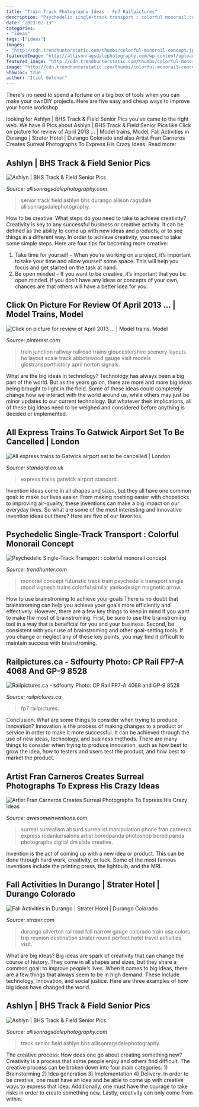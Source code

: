 ```yaml
---
title: "Train Track Photography Ideas - Fp7 Railpictures"
description: "Psychedelic single-track transport : colorful monorail concept"
date: "2023-02-13"
categories:
- "ideas"
tags: ["ideas"]
images:
- "http://cdn.trendhunterstatic.com/thumbs/colorful-monorail-concept.jpeg"
featuredImage: "http://allisonragsdalephotography.com/wp-content/uploads/2013/08/allisonragsdalephotography-1217.jpg"
featured_image: "http://cdn.trendhunterstatic.com/thumbs/colorful-monorail-concept.jpeg"
image: "http://cdn.trendhunterstatic.com/thumbs/colorful-monorail-concept.jpeg"
ShowToc: true
author: "Itzel Goldner"
---
```



There's no need to spend a fortune on a big box of tools when you can make your ownDIY projects. Here are five easy and cheap ways to improve your home workshop.

	

		
looking for Ashlyn | BHS Track &amp; Field Senior Pics you've came to the right web. We have 8 Pics about Ashlyn | BHS Track &amp; Field Senior Pics like Click on picture for review of April 2013 … | Model trains, Model, Fall Activities in Durango | Strater Hotel | Durango Colorado and also Artist Fran Carneros Creates Surreal Photographs To Express His Crazy Ideas. Read more:
		
    
## Ashlyn | BHS Track &amp; Field Senior Pics

<img loading=lazy src="http://allisonragsdalephotography.com/wp-content/uploads/2013/08/allisonragsdalephotography-1217.jpg" onerror="this.onerror=null;this.src='https://tse1.mm.bing.net/th?id=OIP.JlBPhlrNWzF9oAGafvPwpwHaLI&amp;pid=15.1';" alt="Ashlyn | BHS Track &amp; Field Senior Pics">

_Source: allisonragsdalephotography.com_

>senior track field ashlyn bhs durango allison ragsdale allisonragsdalephotography. 

	

How to be creative: What steps do you need to take to achieve creativity?
Creativity is key to any successful business or creative activity. It can be defined as the ability to come up with new ideas and products, or to see things in a different way. In order to achieve creativity, you need to take some simple steps. Here are four tips for becoming more creative: 
1) Take time for yourself – When you’re working on a project, it’s important to take your time and allow yourself some space. This will help you focus and get started on the task at hand. 
2) Be open minded – If you want to be creative, it’s important that you be open minded. If you don’t have any ideas or concepts of your own, chances are that others will have a better idea for you.

    
## Click On Picture For Review Of April 2013 … | Model Trains, Model

<img loading=lazy src="https://i.pinimg.com/736x/ca/dc/26/cadc26f3317e3e231e249a236baf11cb.jpg" onerror="this.onerror=null;this.src='https://tse3.mm.bing.net/th?id=OIP.5tE-o_Rkz2qIRiC1pVIXlgHaKH&amp;pid=15.1';" alt="Click on picture for review of April 2013 … | Model trains, Model">

_Source: pinterest.com_

>train junction railway railroad trains gloucestershire scenery layouts ho layout scale track abbotswood gauge visit models glostransporthistory april norton signals. 

	

What are the big ideas in technology?
Technology has always been a big part of the world. But as the years go on, there are more and more big ideas being brought to light in the field. Some of these ideas could completely change how we interact with the world around us, while others may just be minor updates to our current technology. But whatever their implications, all of these big ideas need to be weighed and considered before anything is decided or implemented.

    
## All Express Trains To Gatwick Airport Set To Be Cancelled | London

<img loading=lazy src="https://www.standard.co.uk/s3fs-public/thumbnails/image/2013/11/27/13/gatex.jpg" onerror="this.onerror=null;this.src='https://tse4.mm.bing.net/th?id=OIP.tos2EP41BEZpynx9UFSbbAHaE8&amp;pid=15.1';" alt="All express trains to Gatwick airport set to be cancelled | London">

_Source: standard.co.uk_

>express trains gatwick airport standard. 

	

Invention ideas come in all shapes and sizes, but they all have one common goal: to make our lives easier. From making noshing easier with chopsticks to improving air-quality, these inventions can make a big impact on our everyday lives. So what are some of the most interesting and innovative invention ideas out there? Here are five of our favorites.

    
## Psychedelic Single-Track Transport : Colorful Monorail Concept

<img loading=lazy src="http://cdn.trendhunterstatic.com/thumbs/colorful-monorail-concept.jpeg" onerror="this.onerror=null;this.src='https://tse2.mm.bing.net/th?id=OIP.-ZtfAzQ7hAL6xxzhxv9WHgHaEh&amp;pid=15.1';" alt="Psychedelic Single-Track Transport : colorful monorail concept">

_Source: trendhunter.com_

>monorail concept futuristic track train psychedelic transport single mood vignesh trains colorful similar yankodesign magnetic arrow. 

	

How to use brainstroming to achieve your goals
There is no doubt that brainstroming can help you achieve your goals more efficiently and effectively. However, there are a few key things to keep in mind if you want to make the most of brainstroming. First, be sure to use the brainstroming tool in a way that is beneficial for you and your business. Second, be consistent with your use of brainstroming and other goal-setting tools. If you change or neglect any of these key points, you may find it difficult to maintain success with brainstroming.

    
## Railpictures.ca - Sdfourty Photo: CP Rail FP7-A 4068 And GP-9 8528

<img loading=lazy src="http://www.railpictures.ca/wp-content/uploads/2012/12/cp11-4068-at-speed-1978.jpg" onerror="this.onerror=null;this.src='https://tse4.mm.bing.net/th?id=OIP.NZxd9hVNaLPfxsTKd0MYsQHaE6&amp;pid=15.1';" alt="Railpictures.ca - sdfourty Photo: CP Rail FP7-A 4068 and GP-9 8528">

_Source: railpictures.ca_

>fp7 railpictures. 

	

Conclusion: What are some things to consider when trying to produce innovation?
Innovation is the process of making changes to a product or service in order to make it more successful. It can be achieved through the use of new ideas, technology, and business methods. There are many things to consider when trying to produce innovation, such as how best to grow the idea, how to testers and users test the product, and how best to market the product.

    
## Artist Fran Carneros Creates Surreal Photographs To Express His Crazy Ideas

<img loading=lazy src="https://www.awesomeinventions.com/wp-content/uploads/2015/04/surreal-phone.jpg" onerror="this.onerror=null;this.src='https://tse2.mm.bing.net/th?id=OIP.ptgekq-pWglQOPXkhZgpowDMEy&amp;pid=15.1';" alt="Artist Fran Carneros Creates Surreal Photographs To Express His Crazy Ideas">

_Source: awesomeinventions.com_

>surreal surrealism absurd surrealist manipulation phone fran carneros express rodankersalons artist boredpanda photoshop bored panda photographs digital dm slide creative. 

	

Invention is the act of coming up with a new idea or product. This can be done through hard work, creativity, or luck. Some of the most famous inventions include the printing press, the lightbulb, and the MRI.

    
## Fall Activities In Durango | Strater Hotel | Durango Colorado

<img loading=lazy src="https://strater.com/wp-content/uploads/2018/04/Strater-Hotel-Durango-Colorado-Hotel-in-Durango-Hotel-Near-Durango-Hotel-Near-Mesa-Verde-Hotel-Durango-Durango-CO-Hotel-2219-1024x680.jpg" onerror="this.onerror=null;this.src='https://tse4.mm.bing.net/th?id=OIP.VeYlNduex7bJPPdfRBXf-wHaE6&amp;pid=15.1';" alt="Fall Activities in Durango | Strater Hotel | Durango Colorado">

_Source: strater.com_

>durango silverton railroad fall narrow gauge colorado train usa colors trip reunion destination strater round perfect hotel travel activities visit. 

	

What are big ideas?
Big ideas are spark of creativity that can change the course of history. They come in all shapes and sizes, but they share a common goal: to improve people’s lives. When it comes to big ideas, there are a few things that always seem to be in high demand. These include technology, innovation, and social justice. Here are three examples of how big ideas have changed the world.

    
## Ashlyn | BHS Track &amp; Field Senior Pics

<img loading=lazy src="http://allisonragsdalephotography.com/wp-content/uploads/2013/08/allisonragsdalephotography-1158.jpg" onerror="this.onerror=null;this.src='https://tse2.mm.bing.net/th?id=OIP.0h-dW5J4mOyB7CKvYGU23AHaLI&amp;pid=15.1';" alt="Ashlyn | BHS Track &amp; Field Senior Pics">

_Source: allisonragsdalephotography.com_

>track senior field ashlyn bhs allisonragsdalephotography. 

	

The creative process: How does one go about creating something new?
Creativity is a process that some people enjoy and others find difficult. The creative process can be broken down into four main categories: 1) Brainstorming 2) Idea generation 3) Implementation 4) Delivery. In order to be creative, one must have an idea and be able to come up with creative ways to express that idea. Additionally, one must have the courage to take risks in order to create something new. Lastly, creativity can only come from within.

